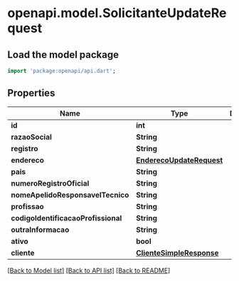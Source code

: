 # openapi.model.SolicitanteUpdateRequest

## Load the model package
```dart
import 'package:openapi/api.dart';
```

## Properties
Name | Type | Description | Notes
------------ | ------------- | ------------- | -------------
**id** | **int** |  | 
**razaoSocial** | **String** |  | [optional] 
**registro** | **String** |  | [optional] 
**endereco** | [**EnderecoUpdateRequest**](EnderecoUpdateRequest.md) |  | [optional] 
**pais** | **String** |  | [optional] 
**numeroRegistroOficial** | **String** |  | [optional] 
**nomeApelidoResponsavelTecnico** | **String** |  | [optional] 
**profissao** | **String** |  | [optional] 
**codigoIdentificacaoProfissional** | **String** |  | [optional] 
**outraInformacao** | **String** |  | [optional] 
**ativo** | **bool** |  | [optional] 
**cliente** | [**ClienteSimpleResponse**](ClienteSimpleResponse.md) |  | 

[[Back to Model list]](../README.md#documentation-for-models) [[Back to API list]](../README.md#documentation-for-api-endpoints) [[Back to README]](../README.md)


